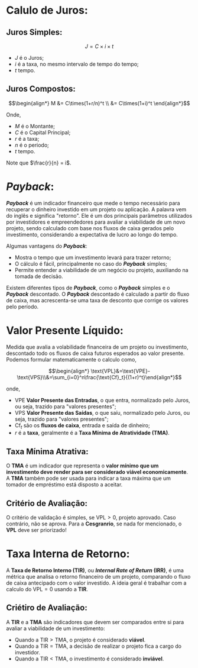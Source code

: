 # Calulo de Juros:

## Juros Simples:

$$J = C\times i \times t$$

* $J$ é o Juros;
* $i$ é a taxa, no mesmo intervalo de tempo do tempo;
* $t$ tempo.

## Juros Compostos:

$$\begin{align*}  M &= C\times(1+r/n)^t \\
&= C\times(1+i)^t \end{align*}$$

Onde,

* $M$ é o Montante;
* $C$ é o Capital Principal;
* $r$ é a taxa;
* $n$ é o periodo;
* $t$ tempo.

Note que $\frac{r}{n} = i$.

# _Payback_:
**_Payback_** é um indicador financeiro que mede o tempo necessário para recuperar o dinheiro investido em um projeto ou aplicação. A palavra vem do inglês e significa "retorno". Ele é um dos principais parâmetros utilizados por investidores e empreendedores para avaliar a viabilidade de um novo projeto, sendo calculado com base nos fluxos de caixa gerados pelo investimento, considerando a expectativa de lucro ao longo do tempo. 

Algumas vantagens do **_Payback_**:
* Mostra o tempo que um investimento levará para trazer retorno;
* O cálculo é fácil, principalmente no caso do **_Payback_** simples;
* Permite entender a viabilidade de um negócio ou projeto, auxiliando na tomada de decisão.
  
Existem diferentes tipos de **_Payback_**, como o **_Payback_** simples e o **_Payback_** descontado. O **_Payback_** descontado é calculado a partir do fluxo de caixa, mas acrescenta-se uma taxa de desconto que corrige os valores pelo período. 

# Valor Presente Líquido:

Medida que avalia a volabilidade financeira de um projeto ou investimento, descontado todo os fluxos de caixa futuros esperados ao valor presente. Podemos formular matematicamente o calculo como,

$$\begin{align*} \text{VPL}&=\text{VPE}-\text{VPS}\\&=\sum_{i=0}^n\frac{\text{Cf}_t}{(1+r)^t}\end{align*}$$

onde,
* $\text{VPE}$ **Valor Presente das Entradas**, o que entra, normalizado pelo Juros, ou seja, trazido para "valores presentes";
* $\text{VPS}$ **Valor Presente das Saídas**, o que saíu, normalizado pelo Juros, ou seja, trazido para "valores presentes";
* $\text{Cf}_t$ são os **fluxos de caixa**, entrada e saída de dinheiro;
* $r$ é a **taxa**, geralmente é a **Taxa Mínima de Atratividade (TMA)**.

## Taxa Mínima Atrativa:

O **TMA** é um indicador que representa o **valor mínimo que um investimento deve render para ser considerado viável economicamente**. A **TMA** também pode ser usada para indicar a taxa máxima que um tomador de empréstimo está disposto a aceitar.

## Critério de Avaliação:

O critério de validação é simples, se $\text{VPL}\gt 0$, projeto aprovado. Caso contrário, não se aprova. Para a **Cesgranrio**, se nada for mencionado, o **VPL** deve ser priorizado!

# Taxa Interna de Retorno:

A **Taxa de Retorno Interno (TIR)**, ou **_Internal Rate of Return_ (IRR)**, é uma métrica que analisa o retorno financeiro de um projeto, comparando o fluxo de caixa antecipado com o valor investido. A ideia geral é trabalhar com a calculo do $\text{VPL}=0$ usando a **TIR**.

## Criétiro de Avaliação:

A **TIR** e a **TMA** são indicadores que devem ser comparados entre si para avaliar a viabilidade de um investimento:
* Quando a $\text{TIR} \gt \text{TMA}$, o projeto é considerado **viável**.
* Quando a $\text{TIR} = \text{TMA}$, a decisão de realizar o projeto fica a cargo do investidor.
* Quando a $\text{TIR} \lt \text{TMA}$, o investimento é considerado **inviável**. 

